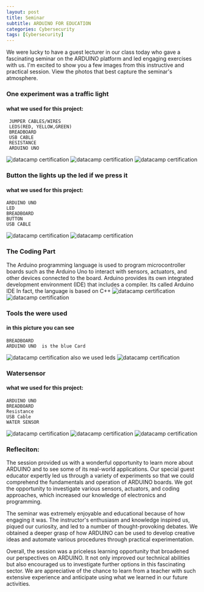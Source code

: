```yaml
---
layout: post
title: Seminar 
subtitle: ARDUINO FOR EDUCATION 
categories: Cybersecurity
tags: [Cybersecurity]
---
```


We were lucky to have a guest lecturer in our class today who gave a fascinating seminar on the ARDUINO platform and led engaging exercises with us. I'm excited to show you a few images from this instructive and practical session. View the photos that best capture the seminar's atmosphere.
### One experiment was a traffic light 
#### what we used for this project:
```
 JUMPER CABLES/WIRES
 LEDS(RED, YELLOW,GREEN)
 BREADBOARD
 USB CABLE 
 RESISTANCE
 ARDUINO UNO 
```
![datacamp certification](/assets/images/banners/seminar/TRAFFICLIGHTS2.jpg)
![datacamp certification](/assets/images/banners/seminar/iot2.jpg)
![datacamp certification](/assets/images/banners/seminar/led.jpg)
### Button the lights up the led if we press it 
####  what we used for this project:
 ```
 ARDUINO UNO
 LED
 BREADBOARD
 BUTTON
 USB CABLE 
```
![datacamp certification](/assets/images/banners/seminar/button.jpg)
![datacamp certification](/assets/images/banners/seminar/TRAFFICLIGHTS.jpg)

### The Coding Part
The Arduino programming language is used to program
 microcontroller boards such as the Arduino Uno to interact
with sensors, actuators, and other devices connected to the board.
  Arduino provides its own integrated development environment (IDE) that includes a compiler.
 Its called Arduino IDE 
In fact, the language is based on C++
![datacamp certification](/assets/images/banners/seminar/cods.jpg)
![datacamp certification](/assets/images/banners/seminar/compliar.jpg)
### Tools the were used 
#### in this picture  you can see 
 ```
 BREADBOARD
ARDUINO UNO  is the blue Card
 ```
![datacamp certification](/assets/images/banners/seminar/tools.jpg)
 also we used leds 
![datacamp certification](/assets/images/banners/seminar/led.jpg)

### Watersensor 
#### what we used for this project:
 ```
 ARDUINO UNO
 BREADBOARD
 Resistance
 USB Cable
 WATER SENSOR
 ```
![datacamp certification](/assets/images/banners/seminar/watersensor.jpg)
![datacamp certification](/assets/images/banners/seminar/watersensor1.jpg)
![datacamp certification](/assets/images/banners/seminar/watersensor2.jpg)

### Refleciton:
The session provided us with a wonderful opportunity to learn more about ARDUINO and to see some of its real-world applications. Our special guest educator expertly led us through a variety of experiments so that we could comprehend the fundamentals and operation of ARDUINO boards. We got the opportunity to investigate various sensors, actuators, and coding approaches, which increased our knowledge of electronics and programming.


The seminar was extremely enjoyable and educational because of how engaging it was. The instructor's enthusiasm and knowledge inspired us, piqued our curiosity, and led to a number of thought-provoking debates. We obtained a deeper grasp of how ARDUINO can be used to develop creative ideas and automate various procedures through practical experimentation.

Overall, the session was a priceless learning opportunity that broadened our perspectives on ARDUINO. It not only improved our technical abilities but also encouraged us to investigate further options in this fascinating sector. We are appreciative of the chance to learn from a teacher with such extensive experience and anticipate using what we learned in our future activities.


